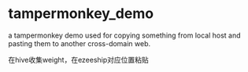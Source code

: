 # tampermonkey_demo
a tampermonkey demo used for copying something from local host and pasting them to another cross-domain web. 

在hive收集weight，在ezeeship对应位置粘贴
